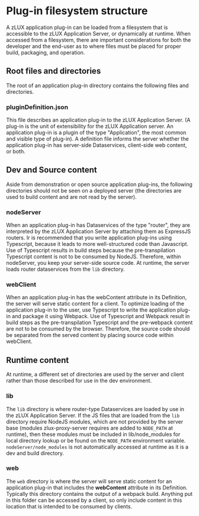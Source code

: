 # Plug-in filesystem structure

A zLUX application plug-in can be loaded from a filesystem that is accessible to the zLUX Application Server, or dynamically at runtime. When accessed from a filesystem, there are important considerations for both the developer and the end-user as to where files must be placed for proper build, packaging, and operation.

## Root files and directories

The root of an application plug-in directory contains the following files and directories.

### pluginDefinition.json

This file describes an application plug-in to the zLUX Application Server. \(A plug-in is the unit of extensibility for the zLUX Application server. An application plug-in is a plugin of the type "Application", the most common and visible type of plug-in\). A definition file informs the server whether the application plug-in has server-side Dataservices, client-side web content, or both.

## Dev and Source content

Aside from demonstration or open source application plug-ins, the following directories should not be seen on a deployed server \(the directories are used to build content and are not read by the server\).

### nodeServer

When an application plug-in has Dataservices of the type "router", they are interpreted by the zLUX Application Server by attaching them as ExpressJS routers. Ir is recommended that you write application plug-ins using Typescript, because it leads to more well-structured code than Javascript. Use of Typescript results in build steps because the pre-transpilation Typescript content is not to be consumed by NodeJS. Therefore, within nodeServer, you keep your server-side source code. At runtime, the server loads router dataservices from the `lib` directory.

### webClient

When an application plug-in has the webContent attribute in its Definition, the server will serve static content for a client. To optimize loading of the application plug-in to the user, use Typescript to write the application plug-in and package it using Webpack. Use of Typescript and Webpack result in build steps as the pre-transpilation Typescript and the pre-webpack content are not to be consumed by the browser. Therefore, the source code should be separated from the served content by placing source code within webClient.

## Runtime content

At runtime, a different set of directories are used by the server and client rather than those described for use in the dev environment.

### lib

The `lib` directory is where router-type Dataservices are loaded by use in the zLUX Application Server. If the JS files that are loaded from the `lib` directory require NodeJS modules, which are not provided by the server base \(modules zlux-proxy-server requires are added to `NODE_PATH` at runtime\), then these modules must be included in lib/node\_modules for local directory lookup or be found on the `NODE_PATH` environment variable. `nodeServer/node_modules` is not automatically accessed at runtime as it is a dev and build directory.

### web

The `web` directory is where the server will serve static content for an application plug-in that includes the **webContent** attribute in its Definition. Typically this directory contains the output of a webpack build. Anything put in this folder can be accessed by a client, so only include content in this location that is intended to be consumed by clients.

